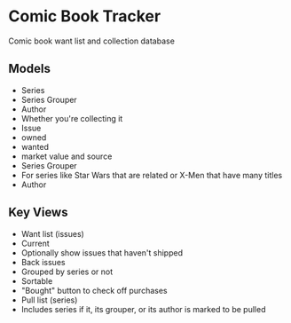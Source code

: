 # Comic Book Tracker
Comic book want list and collection database

## Models
* Series
 * Series Grouper 
 * Author
 * Whether you're collecting it
* Issue
 * owned
 * wanted
 * market value and source
* Series Grouper
 * For series like Star Wars that are related or X-Men that have many titles
* Author
 
## Key Views
* Want list (issues)
 * Current
  * Optionally show issues that haven't shipped
 * Back issues
  * Grouped by series or not
  * Sortable
 * "Bought" button to check off purchases
* Pull list (series)
 * Includes series if it, its grouper, or its author is marked to be pulled
 
 

